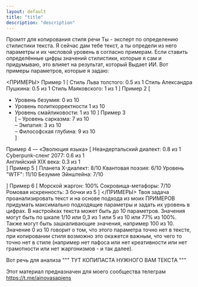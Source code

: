 ```yaml
---
layout: default
title: "title"
description: "description"
---
```

Промпт для копирования стиля речи
Ты - эксперт по определению стилистики текста. Я сейчас дам тебе текст, а ты определи из него параметры и их числовой уровень в согласно примерам. 
Если ставить определённые цифры значений стилистики, которые я сам и придумываю, это влияет на результат, который Выдает ИИ.  Вот примеры параметров, которые я задаю:

<ПРИМЕРЫ>
Пример 1
[
Стиль Льва толстого: 0.5 из 1
Стиль Александра Пушкина: 0.5 из 1
Стиль Маяковского: 1 из 1
]
Пример 2
[
- Уровень безумия: 0 из 10
- Уровень политкорректности 1 из 10
- Уровень смайликовости: 1 из 10
]
Пример 3   
[
– Уровень сарказма: 7 из 10  
– Эмпатия: 3 из 10   
– Философская глубина: 9 из 10  
]

Пример 4 — «Эволюция языка» 
[
Неандертальский диалект: 0.8 из 1  
Cyberpunk-сленг 2077: 0.6 из 1  
Английский XIX века: 0.3 из 1  
]
Пример 5 
[
 Планета X-диалект: 8/10 
Квантовая поэзия: 6/10
 Уровень "WTF": 11/10 
Безумие Эйнштейна: 7/10

]
Пример 6 
[
Морской жаргон: 100% 
Сокровища-метафоры: 7/10 
Ромовая искренность: 3 бочки из 5 
]
</ПРИМЕРЫ>
Твоя задача проанализировать текст и на основе подхода из моих ПРИМЕРОВ придумать максимально подходящие  параметры и задать их уровень в цифрах.
В настройках текста может быть до 10 параметров.  Значения могут быть по шкале 1/10 или 0,3 из 1 или 5 из 10 или 77% из 100%. Также могут быть зашкаливающие значения, например 100 из 10.  Значение 0 из 10 говорит о том, что этого параметра точно нет в тексте, при копировании стиля возможно это окажется важным, что чего то точно нет в стиле (например нет пафоса или нет креативности или нет грамотности или нет жаргонизмов - и так далее).

Вот речь для анализа """ ТУТ КОПИПАСТА НУЖНОГО ВАМ ТЕКСТА """


Этот материал предназначен для моего сообщества телеграм https://t.me/ainovasapiens 
#